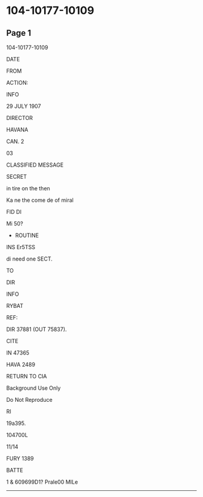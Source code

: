 # 104-10177-10109

## Page 1

104-10177-10109

DATE

FROM

ACTION:

INFO

29 JULY 1907

DIRECTOR

HAVANA

CAN. 2

03

CLASSIFIED MESSAGE

SECRET

in tire on the then

Ka ne the come de of miral

FID DI

Mi 50?

- ROUTINE

INS Er5TSS

di need one SECT.

TO

DIR

INFO

RYBAT

REF:

DIR 37881 (OUT 75837).

CITE

IN 47365

HAVA 2489

RETURN TO CIA

Background Use Only

Do Not Reproduce

RI

19a395.

104700L

11/14

FURY 1389

BATTE

1 & 609699D1? Prale00 MILe

---

